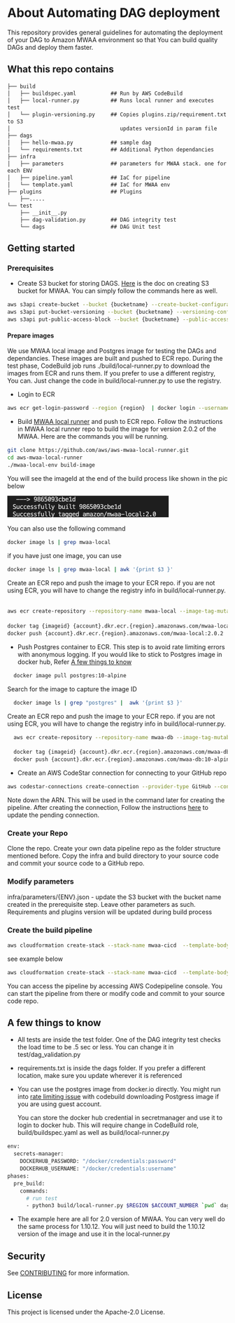 # About Automating DAG deployment

This repository provides general guidelines for automating the deployment of your DAG to Amazon MWAA environment so that You can build quality DAGs and deploy them faster.

## What this repo contains

```
├── build
│   ├── buildspec.yaml           ## Run by AWS CodeBuild
│   ├── local-runner.py          ## Runs local runner and executes test
│   └── plugin-versioning.py     ## Copies plugins.zip/requirement.txt to S3 
│                                   updates versionId in param file
├── dags
│   ├── hello-mwaa.py            ## sample dag
│   └── requirements.txt         ## Additional Python dependancies
├── infra
│   ├── parameters               ## parameters for MWAA stack. one for each ENV
│   ├── pipeline.yaml            ## IaC for pipeline
│   └── template.yaml            ## IaC for MWAA env
├── plugins                      ## Plugins
    ├──.....    
└── test                      
    ├── __init__.py
    ├── dag-validation.py        ## DAG integrity test
    └── dags                     ## DAG Unit test
```
## Getting started
### Prerequisites

- Create S3 bucket for storing DAGS. [Here](https://docs.aws.amazon.com/mwaa/latest/userguide/mwaa-s3-bucket.html) is the doc on creating S3 bucket for MWAA. You can simply follow the commands here as well.

```bash
aws s3api create-bucket --bucket {bucketname} --create-bucket-configuration LocationConstraint={region}
aws s3api put-bucket-versioning --bucket {bucketname} --versioning-configuration Status=Enabled
aws s3api put-public-access-block --bucket {bucketname} --public-access-block-configuration "BlockPublicAcls=true,IgnorePublicAcls=true,BlockPublicPolicy=true,RestrictPublicBuckets=true"

```

#### Prepare images

We use MWAA local image and Postgres image for testing the DAGs and dependancies. These images are built and pushed to ECR repo. During the test phase, CodeBuild job runs ./build/local-runner.py to download the images from ECR and runs them. If you prefer to use a different registry, You can. Just change the code in build/local-runner.py to use the registry.

- Login to ECR
```bash
aws ecr get-login-password --region {region}  | docker login --username AWS --password-stdin {account}.dkr.ecr.{region}.amazonaws.com
```
- Build [MWAA local runner](https://github.com/aws/aws-mwaa-local-runner) and push to ECR repo. Follow the instructions in MWAA local runner repo to build the image for version 2.0.2 of the MWAA. Here are the commands you will be running.
```bash
git clone https://github.com/aws/aws-mwaa-local-runner.git
cd aws-mwaa-local-runner
./mwaa-local-env build-image
```
You will see the imageId at the end of the build process like shown in the pic below

![](./mwaa_imageid.png)

You can also use the following command
```bash
docker image ls | grep mwaa-local
```
if you have just one image, you can use
```bash
docker image ls | grep mwaa-local | awk '{print $3 }'
```

 Create an ECR repo and push the image to your ECR repo. if you are not using ECR, you will have to change the registry info in build/local-runner.py. 

```bash

aws ecr create-repository --repository-name mwaa-local --image-tag-mutability MUTABLE --image-scanning-configuration scanOnPush=true

docker tag {imageid} {account}.dkr.ecr.{region}.amazonaws.com/mwaa-local:2.0.2
docker push {account}.dkr.ecr.{region}.amazonaws.com/mwaa-local:2.0.2

```

- Push Postgres container to ECR. This step is to avoid rate limiting errors with anonymous logging. If you would like to stick to Postgres image in docker hub, Refer [A few things to know]()

```bash
  docker image pull postgres:10-alpine
```
Search for the image to capture the image ID 
```bash
  docker image ls | grep "postgres" |  awk '{print $3 }'
```
 Create an ECR repo and push the image to your ECR repo. if you are not using ECR, you will have to change the registry info in build/local-runner.py. 

```bash
  aws ecr create-repository --repository-name mwaa-db --image-tag-mutability IMMUTABLE --image-scanning-configuration scanOnPush=true

  docker tag {imageid} {account}.dkr.ecr.{region}.amazonaws.com/mwaa-db:10-alpine
  docker push {account}.dkr.ecr.{region}.amazonaws.com/mwaa-db:10-alpine

```
- Create an AWS CodeStar connection for connecting to your GitHub repo

```bash
aws codestar-connections create-connection --provider-type GitHub --connection-name MWAA-GitHub-connection.
```
Note down the ARN. This will be used in the command later for creating the pipeline.
After creating the connection, Follow the instructions [here](https://docs.aws.amazon.com/dtconsole/latest/userguide/connections-update.html) to update the pending connection.


### Create your Repo

 Clone the repo. Create your own data pipeline repo as the folder structure mentioned before. Copy the infra and build  directory to your source code and commit your source code to a GitHub repo.

### Modify parameters
 infra/parameters/{ENV}.json - update the S3 bucket with the bucket name created in the prerequisite step. Leave other parameters as such. Requirements and plugins version will be updated during build process

### Create the build pipeline

```bash
aws cloudformation create-stack --stack-name mwaa-cicd  --template-body file://infra/pipeline.yaml  --capabilities CAPABILITY_AUTO_EXPAND CAPABILITY_IAM --parameters ParameterKey=CodeRepoName,ParameterValue={CodeRepoName} ParameterKey=MWAASourceBucket,ParameterValue={MWAASourceBucket} ParameterKey=GitHubAccountName,ParameterValue={GitHubAccountName} ParameterKey=CodeStarConnectionArn,ParameterValue={CodeStarConnectionArn} ParameterKey=PYCONSTRAINTS,ParameterValue={ConstraintsFileLocation}

```
see example below
``` bash
aws cloudformation create-stack --stack-name mwaa-cicd  --template-body file://infra/pipeline.yaml  --capabilities CAPABILITY_AUTO_EXPAND CAPABILITY_IAM --parameters ParameterKey=CodeRepoName,ParameterValue=test ParameterKey=MWAASourceBucket,ParameterValue=airflow2.0-us-east-1 ParameterKey=GitHubAccountName,ParameterValue=accountname ParameterKey=CodeStarConnectionArn,ParameterValue=arn:aws:codestar-connections:us-east-1:1234567890:connection/15e9ee86-1082-479a-a9ed-38ca8c680046  ParameterKey=PYCONSTRAINTS,ParameterValue=https://raw.githubusercontent.com/apache/airflow/constraints-2.0.2/constraints-3.7.txt
```

You can access the pipeline by accessing AWS Codepipeline console. You can start the pipeline from there or modify code and commit to your source code repo.


## A few things to know
- All tests are inside the test folder. One of the DAG integrity test checks the load time to be .5 sec or less. You can change it in test/dag_validation.py
- requirements.txt is inside the dags folder. If you prefer a different location, make sure you update wherever it is referenced
- You can use the postgres image from docker.io directly. You might run into [rate limiting issue](https://www.docker.com/increase-rate-limits#:~:text=The%20rate%20limits%20of%20100,the%20six%20hour%20window%20elapses.) with codebuild downloading Postgress image if you are using guest account. 

    You can store the docker hub credential in secretmanager and use it to login to docker hub. This will require change in CodeBuild role, build/buildspec.yaml as well as build/local-runner.py
```bash
env:
  secrets-manager:
    DOCKERHUB_PASSWORD: "/docker/credentials:password"
    DOCKERHUB_USERNAME: "/docker/credentials:username"
phases:
  pre_build:
    commands:
      # run test
      - python3 build/local-runner.py $REGION $ACCOUNT_NUMBER `pwd` dags/requirements.txt ${PY_CONSTRAINTS} $DOCKERHUB_USERNAME $DOCKERHUB_USERNAME

```

- The example here are all for 2.0 version of MWAA. You can very well do the same process for 1.10.12. You will just need to build the 1.10.12 version of the image and use it in the local-runner.py

## Security

See [CONTRIBUTING](CONTRIBUTING.md#security-issue-notifications) for more information.

## License

This project is licensed under the Apache-2.0 License.


